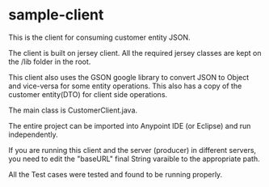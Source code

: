 # sample-client

This is the client for consuming customer entity JSON.

The client is built on jersey client. All the required jersey classes are kept on the /lib folder in the root.


This client also uses the GSON google library to convert JSON to Object and vice-versa for some entity operations.
This also has a copy of the customer entity(DTO) for client side operations.

The main class is CustomerClient.java.

The entire project can be imported into Anypoint IDE (or Eclipse) and run independently.

If you are running this client and the server (producer) in different servers, you need to edit the "baseURL" final String varaible to the appropriate path.

All the Test cases were tested and found to be running properly.
